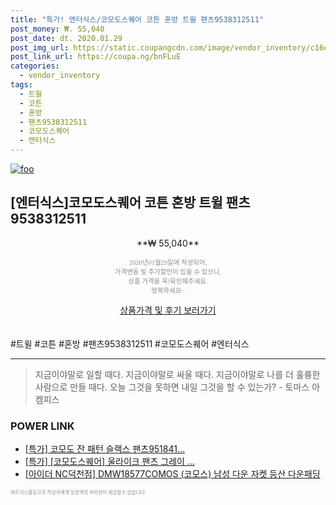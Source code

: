 ```yaml
--- 
title: "특가! 엔터식스/코모도스퀘어 코튼 혼방 트윌 팬츠9538312511" 
post_money: ₩. 55,040 
post_date: dt. 2020.01.29 
post_img_url: https://static.coupangcdn.com/image/vendor_inventory/c16e/10da1ef88843953c51a4047df7d9ae218b4d2509bd4e8a4d1e9759aed86a.jpg 
post_link_url: https://coupa.ng/bnFLuE 
categories: 
  - vendor_inventory 
tags: 
  - 트윌 
  - 코튼 
  - 혼방 
  - 팬츠9538312511 
  - 코모도스퀘어 
  - 엔터식스 
--- 
```

[![foo](https://static.coupangcdn.com/image/vendor_inventory/c16e/10da1ef88843953c51a4047df7d9ae218b4d2509bd4e8a4d1e9759aed86a.jpg)](https://coupa.ng/bnFLuE) 

## [엔터식스]코모도스퀘어 코튼 혼방 트윌 팬츠9538312511 
<p style="text-align: center;">**₩ 55,040**</p> 
<p style="text-align: center;"><span style="color: #898c8f; font-family: Georgia,Times,serif; font-size: 0.75em;">2020년01월29일에 작성되어, <br>가격변동 및 추가할인이 있을 수 있으니,<br> 상품 가격을 꼭!확인해주세요.<br>행복하세요~</span> 
</p>	 
<div markdown="0" style="text-align: center;"><a href="https://coupa.ng/bnFLuE" class="btn btn--success">상품가격 및 후기 보러가기</a></div> 
<br><br> 
  #트윌 #코튼 #혼방 #팬츠9538312511 #코모도스퀘어 #엔터식스 
<hr> 

> 지금이야말로 일할 때다. 지금이야말로 싸울 때다. 지금이야말로 나를 더 훌륭한 사람으로 만들 때다. 오늘 그것을 못하면 내일 그것을 할 수 있는가? - 토마스 아켐피스 


### POWER LINK

* <a href="https://blog.naver.com/santokki14/221789564372" target="_blank">[특가] 코모도 잔 패턴 슬랙스 팬츠951841...</a>
* <a href="https://blog.naver.com/an0733/221789764907" target="_blank">[특가] [코모도스퀘어] 울라이크 팬츠 그레이 ...</a>
* <a href="https://blog.naver.com/fasyy4321/221788913091" target="_blank">[아이더 NC덕천점] DMW18577COMOS (코모스) 남성 다운 자켓 등산 다운패딩</a>

<span style="color: #898c8f; font-family: Georgia,Times,serif; font-size: 0.55em;">파트너스활동으로 작성자에게 일정액의 커미션이 제공될수 있습니다.</span> 
